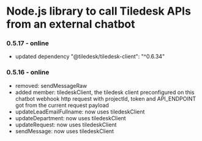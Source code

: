 # Node.js library to call Tiledesk APIs from an external chatbot 

### 0.5.17 - online
- updated dependency "@tiledesk/tiledesk-client": "^0.6.34"

### 0.5.16 - online
- removed: sendMessageRaw
- added member: tiledeskClient, the tiledesk client preconfigured on this chatbot webhook http request with projectId, token and API_ENDPOINT got from the current request payload
- updateLeadEmailFullname: now uses tiledeskClient
- updateDepartment: now uses tiledeskClient
- updateRequest: now uses tiledeskClient
- sendMessage: now uses tiledeskClient